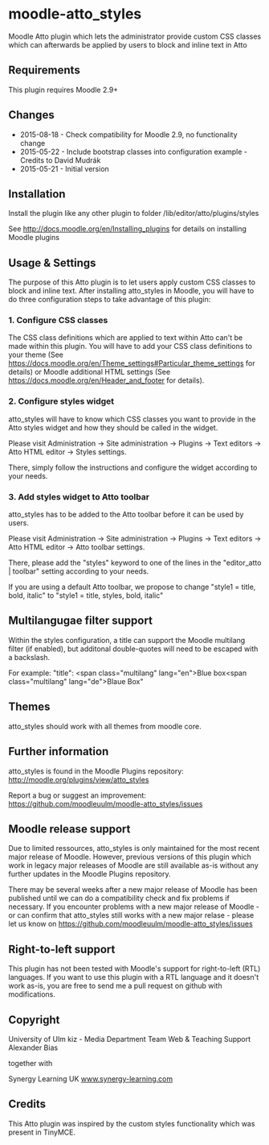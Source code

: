 moodle-atto_styles
==================

Moodle Atto plugin which lets the administrator provide custom CSS classes which can afterwards be applied by users to block and inline text in Atto


Requirements
------------

This plugin requires Moodle 2.9+


Changes
-------

* 2015-08-18 - Check compatibility for Moodle 2.9, no functionality change
* 2015-05-22 - Include bootstrap classes into configuration example - Credits to David Mudrák
* 2015-05-21 - Initial version


Installation
------------

Install the plugin like any other plugin to folder
/lib/editor/atto/plugins/styles

See http://docs.moodle.org/en/Installing_plugins for details on installing Moodle plugins


Usage & Settings
----------------

The purpose of this Atto plugin is to let users apply custom CSS classes to block and inline text.
After installing atto_styles in Moodle, you will have to do three configuration steps to take advantage of this plugin:

### 1. Configure CSS classes

The CSS class definitions which are applied to text within Atto can't be made within this plugin. You will have to add your CSS class definitions to your theme (See https://docs.moodle.org/en/Theme_settings#Particular_theme_settings for details) or Moodle additional HTML settings (See https://docs.moodle.org/en/Header_and_footer for details).

### 2. Configure styles widget

atto_styles will have to know which CSS classes you want to provide in the Atto styles widget and how they should be called in the widget.

Please visit Administration -> Site administration -> Plugins -> Text editors -> Atto HTML editor -> Styles settings.

There, simply follow the instructions and configure the widget according to your needs.

### 3. Add styles widget to Atto toolbar

atto_styles has to be added to the Atto toolbar before it can be used by users.

Please visit Administration -> Site administration -> Plugins -> Text editors -> Atto HTML editor -> Atto toolbar settings.

There, please add the "styles" keyword to one of the lines in the "editor_atto | toolbar" setting according to your needs.

If you are using a default Atto toolbar, we propose to change "style1 = title, bold, italic" to "style1 = title, styles, bold, italic"


Multilangugae filter support
---------------------------

Within the styles configuration, a title can support the Moodle multilang filter (if enabled), but additonal double-quotes will need to be escaped with a backslash.

For example:
"title": <span class=\"multilang\" lang=\"en\">Blue box</span><span class=\"multilang\" lang=\"de\">Blaue Box</span>"


Themes
------

atto_styles should work with all themes from moodle core.


Further information
-------------------

atto_styles is found in the Moodle Plugins repository: http://moodle.org/plugins/view/atto_styles

Report a bug or suggest an improvement: https://github.com/moodleuulm/moodle-atto_styles/issues


Moodle release support
----------------------

Due to limited ressources, atto_styles is only maintained for the most recent major release of Moodle. However, previous versions of this plugin which work in legacy major releases of Moodle are still available as-is without any further updates in the Moodle Plugins repository.

There may be several weeks after a new major release of Moodle has been published until we can do a compatibility check and fix problems if necessary. If you encounter problems with a new major release of Moodle - or can confirm that atto_styles still works with a new major relase - please let us know on https://github.com/moodleuulm/moodle-atto_styles/issues


Right-to-left support
---------------------

This plugin has not been tested with Moodle's support for right-to-left (RTL) languages.
If you want to use this plugin with a RTL language and it doesn't work as-is, you are free to send me a pull request on
github with modifications.


Copyright
---------

University of Ulm
kiz - Media Department
Team Web & Teaching Support
Alexander Bias

together with

Synergy Learning UK
www.synergy-learning.com


Credits
-------

This Atto plugin was inspired by the custom styles functionality which was present in TinyMCE.
